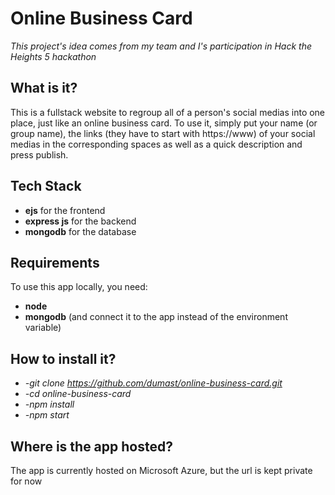 # Online Business Card
*This project's idea comes from my team and I's participation in Hack the Heights 5 hackathon*

## What is it?
This is a fullstack website to regroup all of a person's social medias into one place, just like an online business card. 
To use it, simply put your name (or group name), the links (they have to start with https://www) of your social medias in the corresponding spaces as well as a quick description and press publish.

## Tech Stack
* **ejs** for the frontend
* **express js** for the backend
* **mongodb** for the database

## Requirements
To use this app locally, you need:
* **node**
* **mongodb** (and connect it to the app instead of the environment variable)

## How to install it?
* *-git clone https://github.com/dumast/online-business-card.git*
* *-cd online-business-card*
* *-npm install*
* *-npm start*

## Where is the app hosted?
The app is currently hosted on Microsoft Azure, but the url is kept private for now
